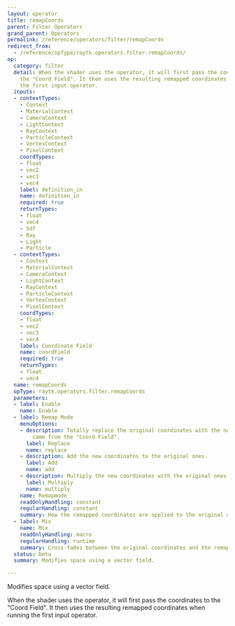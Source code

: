 ```yaml
---
layout: operator
title: remapCoords
parent: Filter Operators
grand_parent: Operators
permalink: /reference/operators/filter/remapCoords
redirect_from:
  - /reference/opType/raytk.operators.filter.remapCoords/
op:
  category: filter
  detail: When the shader uses the operator, it will first pass the coordinates to
    the "Coord Field". It then uses the resulting remapped coordinates when running
    the first input operator.
  inputs:
  - contextTypes:
    - Context
    - MaterialContext
    - CameraContext
    - LightContext
    - RayContext
    - ParticleContext
    - VertexContext
    - PixelContext
    coordTypes:
    - float
    - vec2
    - vec3
    - vec4
    label: definition_in
    name: definition_in
    required: true
    returnTypes:
    - float
    - vec4
    - Sdf
    - Ray
    - Light
    - Particle
  - contextTypes:
    - Context
    - MaterialContext
    - CameraContext
    - LightContext
    - RayContext
    - ParticleContext
    - VertexContext
    - PixelContext
    coordTypes:
    - float
    - vec2
    - vec3
    - vec4
    label: Coordinate Field
    name: coordField
    required: true
    returnTypes:
    - float
    - vec4
  name: remapCoords
  opType: raytk.operators.filter.remapCoords
  parameters:
  - label: Enable
    name: Enable
  - label: Remap Mode
    menuOptions:
    - description: Totally replace the original coordinates with the new ones that
        came from the "Coord Field".
      label: Replace
      name: replace
    - description: Add the new coordinates to the original ones.
      label: Add
      name: add
    - description: Multiply the new coordinates with the original ones.
      label: Multiply
      name: multiply
    name: Remapmode
    readOnlyHandling: constant
    regularHandling: constant
    summary: How the remapped coordinates are applied to the original coordinates.
  - label: Mix
    name: Mix
    readOnlyHandling: macro
    regularHandling: runtime
    summary: Cross-fades between the original coordinates and the remapped ones.
  status: beta
  summary: Modifies space using a vector field.

---
```



Modifies space using a vector field.

When the shader uses the operator, it will first pass the coordinates to the "Coord Field". It then uses the resulting remapped coordinates when running the first input operator.